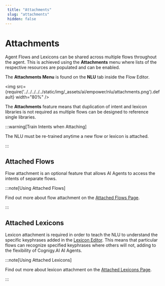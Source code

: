 ```yaml
---
 title: "Attachments" 
 slug: "attachments" 
 hidden: false 
---
```

# Attachments

Agent Flows and Lexicons can be shared across multiple flows throughout the agent. This is achieved using the **Attachments** menu where lists of the respective resources are populated and can be enabled. 

The **Attachments Menu** is found on the **NLU** tab inside the Flow Editor.

<img src={require('../../../../../static/img/_assets/ai/empower/nlu/attachments.png').default} width="80%" />

The **Attachments** feature means that duplication of intent and lexicon libraries is not required as multiple flows can be designed to reference single libraries.

:::warning[Train Intents when Attaching]

  The NLU must be re-trained anytime a new flow or lexicon is attached.

:::


## Attached Flows

Flow attachment is an optional feature that allows AI Agents to access the intents of separate flows.

:::note[Using Attached Flows]

  Find out more about flow attachment on the [Attached Flows Page](attached-flows.md).

:::


## Attached Lexicons

Lexicon attachment is required
in order to teach the NLU
to understand the specific keyphrases added in the [Lexicon Editor](https://docs.cognigy.com/v4.11/docs/lexicons).
This means that particular flows can recognize specified keyphrases where others will not,
adding to the flexibility of Cognigy.AI AI Agents.

:::note[Using Attached Lexicons]

  Find out more about lexicon attachment on the [Attached Lexicons Page](attached-lexicons.md).

:::

